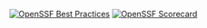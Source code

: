 [![OpenSSF Best Practices](https://www.bestpractices.dev/projects/8605/badge)](https://www.bestpractices.dev/projects/8605)
[![OpenSSF Scorecard](https://api.securityscorecards.dev/projects/github.com/{owner}/{repo}/badge)](https://securityscorecards.dev/viewer/?uri=github.com/{owner}/{repo})
